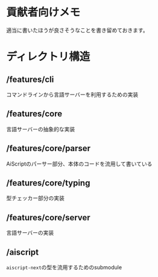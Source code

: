 # 貢献者向けメモ

適当に書いたほうが良さそうなことを書き留めておきます。

# ディレクトリ構造

## /features/cli

コマンドラインから言語サーバーを利用するための実装

## /features/core

言語サーバーの抽象的な実装

## /features/core/parser

AiScriptのパーサー部分、本体のコードを流用して書いている

## /features/core/typing

型チェッカー部分の実装

## /features/core/server

言語サーバーの実装

## /aiscript

`aiscript-next`の型を流用するためのsubmodule